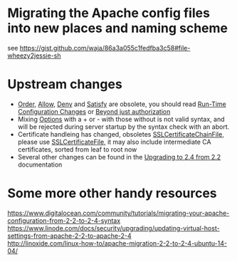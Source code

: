 # Migrating the Apache config files into new places and naming scheme

see https://gist.github.com/waja/86a3a055c1fedfba3c58#file-wheezy2jessie-sh

# Upstream changes

* [Order](http://httpd.apache.org/docs/2.4/mod/mod_access_compat.html#order), [Allow](http://httpd.apache.org/docs/2.4/mod/mod_access_compat.html#allow), [Deny](http://httpd.apache.org/docs/2.4/mod/mod_access_compat.html#deny) and [Satisfy](http://httpd.apache.org/docs/2.4/mod/mod_access_compat.html#satisfy) are obsolete, you should read [Run-Time Configuration Changes](http://httpd.apache.org/docs/2.4/upgrading.html#run-time) or [Beyond just authorization](http://httpd.apache.org/docs/2.4/howto/auth.html#beyond)
* Mixing [Options](http://httpd.apache.org/docs/current/mod/core.html#options) with a + or - with those without is not valid syntax, and will be rejected during server startup by the syntax check with an abort.
* Certificate handleing has changed, obsoletes [SSLCertificateChainFile](http://httpd.apache.org/docs/current/mod/mod_ssl.html#sslcertificatechainfile), please use [SSLCertificateFile](http://httpd.apache.org/docs/current/mod/mod_ssl.html#sslcertificatefile), it may also include intermediate CA certificates, sorted from leaf to root now
* Several other changes can be found in the [Upgrading to 2.4 from 2.2](http://httpd.apache.org/docs/2.4/upgrading.html) documentation


# Some more other handy resources

https://www.digitalocean.com/community/tutorials/migrating-your-apache-configuration-from-2-2-to-2-4-syntax  
https://www.linode.com/docs/security/upgrading/updating-virtual-host-settings-from-apache-2-2-to-apache-2-4  
http://linoxide.com/linux-how-to/apache-migration-2-2-to-2-4-ubuntu-14-04/  
